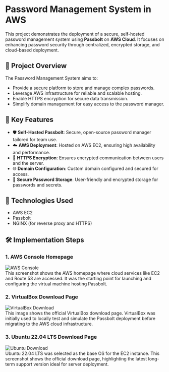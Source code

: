 # Password Management System in AWS 

This project demonstrates the deployment of a secure, self-hosted password management system using **Passbolt** on **AWS Cloud**. It focuses on enhancing password security through centralized, encrypted storage, and cloud-based deployment.

## 🔐 Project Overview

The Password Management System aims to:
- Provide a secure platform to store and manage complex passwords.
- Leverage AWS infrastructure for reliable and scalable hosting.
- Enable HTTPS encryption for secure data transmission.
- Simplify domain management for easy access to the password manager.

## 🚀 Key Features

- 🛡️ **Self-Hosted Passbolt**: Secure, open-source password manager tailored for team use.
- ☁️ **AWS Deployment**: Hosted on AWS EC2, ensuring high availability and performance.
- 🔐 **HTTPS Encryption**: Ensures encrypted communication between users and the server.
- 🌐 **Domain Configuration**: Custom domain configured and secured for access.
- 🔏 **Secure Password Storage**: User-friendly and encrypted storage for passwords and secrets.

## 🧰 Technologies Used

- AWS EC2
- Passbolt
- NGINX (for reverse proxy and HTTPS)

 ## 🛠️ Implementation Steps

### 1. AWS Console Homepage  
![AWS Console](images/aws_homepage.png)  
This screenshot shows the AWS homepage where cloud services like EC2 and Route 53 are accessed. It was the starting point for launching and configuring the virtual machine hosting Passbolt.


### 2. VirtualBox Download Page  
![VirtualBox Download](images/virtualbox_download.png)  
This image shows the official VirtualBox download page. VirtualBox was initially used to locally test and simulate the Passbolt deployment before migrating to the AWS cloud infrastructure.


### 3. Ubuntu 22.04 LTS Download Page  
![Ubuntu Download](images/ubuntu_download.png)  
Ubuntu 22.04 LTS was selected as the base OS for the EC2 instance. This screenshot shows the official download page, highlighting the latest long-term support version ideal for server deployment.
